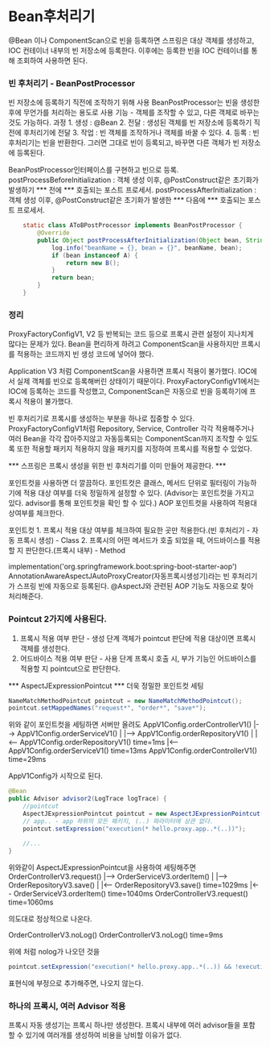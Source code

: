# Bean후처리기

@Bean 이나 ComponentScan으로 빈을 등록하면
스프링은 대상 객체를 생성하고, IOC 컨테이너 내부의 빈 저장소에 등록한다.
이후에는 등록한 빈을 IOC 컨테이너를 통해 조회하여 사용하면 된다.

### 빈 후처리기 - BeanPostProcessor
빈 저장소에 등록하기 직전에 조작하기 위해 사용
BeanPostProcessor는 빈을 생성한 후에 무언가를 처리하는 용도로 사용
    기능
        - 객체를 조작할 수 있고, 다른 객체로 바꾸는 것도 가능하다.
    과정
        1. 생성 : @Bean
        2. 전달 : 생성된 객체를 빈 저장소에 등록하기 직전에 후처리기에 전달
        3. 작업 : 빈 객체를 조작하거나 객체를 바꿀 수 있다.
        4. 등록 : 빈 후처리기는 빈을 반환한다. 그러면 그대로 빈이 등록되고, 바꾸면 다른 객체가 빈 저장소에 등록된다.

BeanPostProcessor인터페이스를 구현하고 빈으로 등록.
postProcessBeforeInitialization : 객체 생성 이후, @PostConstruct같은 초기화가 발생하기 *** 전에 *** 호출되는 포스트 프로세서.
postProcessAfterInitialization : 객체 생성 이후, @PostConstruct같은 초기화가 발생한 *** 다음에 *** 호출되는 포스트 프로세서.

```java
    static class AToBPostProcessor implements BeanPostProcessor {
        @Override
        public Object postProcessAfterInitialization(Object bean, String beanName) throws BeansException {
            log.info("beanName = {}, bean = {}", beanName, bean);
            if (bean instanceof A) {
                return new B();
            }
		    return bean;
	    }
    }
```

### 정리

ProxyFactoryConfigV1, V2 등 반복되는 코드 등으로 프록시 관련 설정이 지나치게 많다는 문제가 있다.
Bean을 편리하게 하려고 ComponentScan을 사용하지만 프록시를 적용하는 코드까지 빈 생성 코드에 넣어야 했다.

Application V3 처럼 ComponentScan을 사용하면 프록시 적용이 불가했다.
IOC에서 실제 객체를 빈으로 등록해버린 상태이기 때문이다.
ProxyFactoryConfigV1에서는 IOC에 등록하는 코드를 작성했고,
ComponentScan은 자동으로 빈을 등록하기에 프록시 적용이 불가했다.

빈 후처리기로 프록시를 생성하는 부분을 하나로 집중할 수 있다.
ProxyFactoryConfigV1처럼 Repository, Service, Controller 각각 적용해주거나 여러 Bean을 각각 잡아주지않고
자동등록되는 ComponentScan까지 조작할 수 있도록 또한 적용할 패키지 적용하지 않을 패키지를 지정하여 프록시를 적용할 수 있었다.

*** 스프링은 프록시 생성을 위한 빈 후처리기를 이미 만들어 제공한다. ***

포인트컷을 사용하면 더 깔끔하다.
포인트컷은 클래스, 메서드 단위로 필터링이 가능하기에 적용 대상 여부를 더욱 정밀하게 설정할 수 있다.
(Advisor는 포인트컷을 가지고 있다. advisor를 통해 포인트컷을 확인 할 수 있다.)
AOP 포인트컷을 사용하여 적용대상여부를 체크한다.

포인트컷
    1. 프록시 적용 대상 여부를 체크하여 필요한 곳만 적용한다.(빈 후처리기 - 자동 프록시 생성) - Class
    2. 프록시의 어떤 메서드가 호출 되었을 때, 어드바이스를 적용할 지 판단한다.(프록시 내부) - Method


implementation('org.springframework.boot:spring-boot-starter-aop')
AnnotationAwareAspectJAutoProxyCreator(자동프록시생성기)라는 빈 후처리기가 스프링 빈에 자동으로 등록된다.
@AspectJ와 관련된 AOP 기능도 자동으로 찾아 처리해준다.

### Pointcut 2가지에 사용된다.
1. 프록시 적용 여부 판단 - 생성 단계
    객체가 pointcut 판단에 적용 대상이면 프록시 객체를 생성한다.
2. 어드바이스 적용 여부 판단 - 사용 단계
    프록시 호출 시, 부가 기능인 어드바이스를 적용할 지 pointcut으로 판단한다.

*** AspectJExpressionPointcut ***
더욱 정밀한 포인트컷 세팅

```java
NameMatchMethodPointcut pointcut = new NameMatchMethodPointcut();
pointcut.setMappedNames("request*", "order*", "save*");
```
위와 같이 포인트컷을 세팅하면
서버만 올려도
AppV1Config.orderControllerV1()
|--> AppV1Config.orderServiceV1()
|    |--> AppV1Config.orderRepositoryV1()
|    |<-- AppV1Config.orderRepositoryV1() time=1ms
|<-- AppV1Config.orderServiceV1() time=13ms
AppV1Config.orderControllerV1() time=29ms

AppV1Config가 시작으로 된다.

```java
@Bean
public Advisor advisor2(LogTrace logTrace) {
    //pointcut
    AspectJExpressionPointcut pointcut = new AspectJExpressionPointcut();
    // app.. - app 하위의 모든 패키지, (..) 파라미터에 상관 없다.
    pointcut.setExpression("execution(* hello.proxy.app..*(..))");
    
    //...
}
```
위와같이 AspectJExpressionPointcut을 사용하여 세팅해주면
OrderControllerV3.request()
|--> OrderServiceV3.orderItem()
|    |--> OrderRepositoryV3.save()
|    |<-- OrderRepositoryV3.save() time=1029ms
|<-- OrderServiceV3.orderItem() time=1040ms
OrderControllerV3.request() time=1060ms  

의도대로 정상적으로 나온다.

OrderControllerV3.noLog()
OrderControllerV3.noLog() time=9ms   

위에 처럼 nolog가 나오던 것을
```java
pointcut.setExpression("execution(* hello.proxy.app..*(..)) && !execution(* hello.proxy.app..noLog(..))");
```
표현식에 부정으로 추가해주면, 나오지 않는다.



### 하나의 프록시, 여러 Advisor 적용
프록시 자동 생성기는 프록시 하나만 생성한다.
프록시 내부에 여러 advisor들을 포함할 수 있기에 여러개를 생성하여 비용을 낭비할 이유가 없다.





























